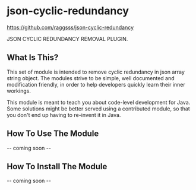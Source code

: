 json-cyclic-redundancy
======================

https://github.com/raggsss/json-cyclic-redundancy

JSON CYCLIC REDUNDANCY REMOVAL PLUGIN.

What Is This?
-------------

  This set of module is intended to remove cyclic redundancy in json array string object.
The modules strive to be simple, well documented and modification friendly, in order to help
developers quickly learn their inner workings.

  This module is meant to teach you about code-level development for Java. Some solutions
might be better served using a contributed module, so that you don't end up having to re-invent
it in Java.

How To Use The Module
-----------------------

 -- coming soon --

How To Install The Module
--------------------------

 -- coming soon --

